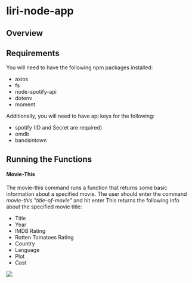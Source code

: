# liri-node-app

## Overview



## Requirements
You will need to have the following npm packages installed:
* axios
* fs
* node-spotify-api
* dotenv
* moment

Additionally, you will need to have api keys for the following:
* spotify (ID and Secret are required)
* omdb
* bandsintown


## Running the Functions

#### Movie-This
The movie-this command runs a function that returns some basic information about a specified movie.
The user should enter the command *movie-this "title-of-movie"* and hit enter
This returns the following info about the specified movie title:
* Title
* Year
* IMDB Rating
* Rotten Tomatoes Rating
* Country
* Language
* Plot
* Cast

![](./images/move-this.jpg)
